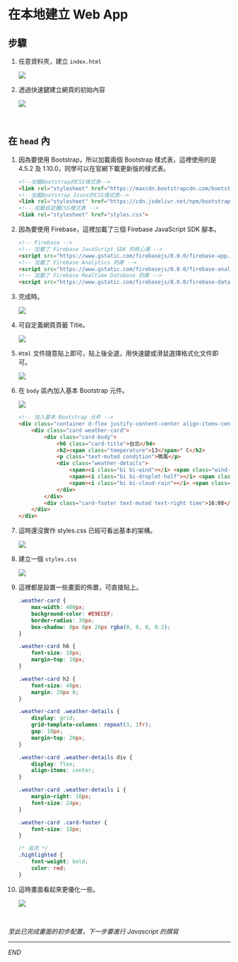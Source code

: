 # 在本地建立 Web App

## 步驟

1. 任意資料夾，建立 `index.html`
   
   ![](images/img_21.png)

2. 透過快速鍵建立網頁的初始內容
   
   ![](images/img_22.png)

<br>

## 在 `head` 內

1. 因為要使用 Bootstrap，所以加載兩個 Bootstrap 樣式表，這裡使用的是 4.5.2 及 1.10.0，同學可以在官網下載更新版的樣式表。

    ```html
    <!--加載Bootstrap的CSS樣式表-->
    <link rel="stylesheet" href="https://maxcdn.bootstrapcdn.com/bootstrap/4.5.2/css/bootstrap.min.css">
    <!--加載Bootstrap Icons的CSS樣式表-->
    <link rel="stylesheet" href="https://cdn.jsdelivr.net/npm/bootstrap-icons@1.10.0/font/bootstrap-icons.css">
    <!-- 加載自定義CSS樣式表 -->
    <link rel="stylesheet" href="styles.css">
    ```

2. 因為要使用 Firebase，這裡加載了三個 Firebase JavaScript SDK 腳本。

    ```html
    <!-- Firebase -->
    <!-- 加載了 Firebase JavaScript SDK 的核心庫 -->
    <script src="https://www.gstatic.com/firebasejs/8.0.0/firebase-app.js"></script>
    <!-- 加載了 Firebase Analytics 的庫 -->
    <script src="https://www.gstatic.com/firebasejs/8.0.0/firebase-analytics.js"></script>
    <!-- 加載了 Firebase Realtime Database 的庫 -->
    <script src="https://www.gstatic.com/firebasejs/8.0.0/firebase-database.js"></script>
    ```

3. 完成時。
   
   ![](images/img_23.png)

4. 可自定義網頁頁籤 Title。
   
   ![](images/img_24.png)

5. `Html` 文件隨意貼上即可，貼上後全選，用快速鍵或滑鼠選擇格式化文件即可。
   
   ![](images/img_25.png)

6. 在 `body` 區內加入基本 Bootstrap 元件。
   
   ![](images/img_26.png)

    ```html
    <!-- 加入基本 Bootstrap 元件 -->
    <div class="container d-flex justify-content-center align-items-center" style="height: 100vh;">
        <div class="card weather-card">
            <div class="card-body">
                <h6 class="card-title">台北</h6>
                <h2><span class="temperature">13</span>° C</h2>
                <p class="text-muted condition">微風</p>
                <div class="weather-details">
                    <span><i class="bi bi-wind"></i> <span class="wind-speed">10</span>km/h</span>
                    <span><i class="bi bi-droplet-half"></i> <span class="humidity">84</span>%</span>
                    <span><i class="bi bi-cloud-rain"></i> <span class="rain-probability">20</span>%</span>
                </div>
            </div>
            <div class="card-footer text-muted text-right time">16:08</div>
        </div>
    </div>
    ```

7. 這時還沒實作 styles.css 已經可看出基本的架構。
   
   ![](images/img_27.png)

8. 建立一個 `styles.css`
   
   ![](images/img_28.png)

9. 這裡都是設置一些畫面的佈置，可直接貼上。

    ```css
    .weather-card {
        max-width: 400px;
        background-color: #E9ECEF;
        border-radius: 30px;
        box-shadow: 0px 0px 20px rgba(0, 0, 0, 0.2);
    }

    .weather-card h6 {
        font-size: 18px;
        margin-top: 10px;
    }

    .weather-card h2 {
        font-size: 48px;
        margin: 20px 0;
    }

    .weather-card .weather-details {
        display: grid;
        grid-template-columns: repeat(3, 1fr);
        gap: 10px;
        margin-top: 20px;
    }

    .weather-card .weather-details div {
        display: flex;
        align-items: center;
    }

    .weather-card .weather-details i {
        margin-right: 10px;
        font-size: 24px;
    }

    .weather-card .card-footer {
        font-size: 18px;
    }

    /* 高亮 */
    .highlighted {
        font-weight: bold;
        color: red;
    }
    ```

10. 這時畫面看起來更優化一些。
    
    ![](images/img_29.png)


<br>

_至此已完成畫面的初步配置，下一步要進行 Javascript 的撰寫_

---

_END_